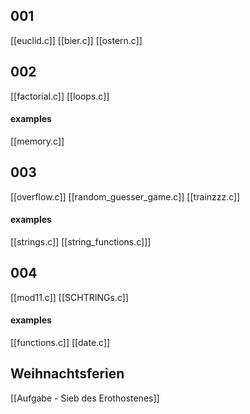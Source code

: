 
## 001
[[euclid.c]]
[[bier.c]]
[[ostern.c]]

## 002
[[factorial.c]]
[[loops.c]]

#### examples
[[memory.c]]


## 003
[[overflow.c]]
[[random_guesser_game.c]]
[[trainzzz.c]]

#### examples
[[strings.c]]
[[string_functions.c]]]

## 004
[[mod11.c]]
[[SCHTRINGs.c]]

#### examples
[[functions.c]]
[[date.c]]


## Weihnachtsferien
[[Aufgabe - Sieb des Erothostenes]]

